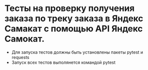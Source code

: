 ﻿# Тесты на проверку получения заказа по треку заказа в Яндекс Самакат с помощью API Яндекс Самокат.
- Для запуска тестов должны быть установлены пакеты pytest и requests
- Запуск всех тестов выполянется командой pytest